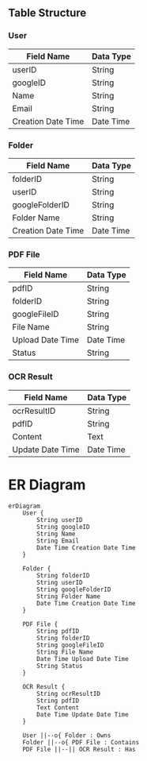 ## Table Structure

### User
| Field Name | Data Type |
|--------------|----------|
| userID       | String   |
| googleID     | String   |
| Name         | String   |
| Email        | String   |
| Creation Date Time    | Date Time |

### Folder
| Field Name      | Data Type |
|-------------------|----------|
| folderID          | String   |
| userID            | String   |
| googleFolderID    | String   |
| Folder Name        | String   |
| Creation Date Time         | Date Time |

### PDF File

| Field Name   | Data Type |
|----------------|----------|
| pdfID          | String   |
| folderID       | String   |
| googleFileID   | String   |
| File Name       | String   |
| Upload Date Time | Date Time |
| Status             | String   |

### OCR Result

| Field Name  | Data Type |
|---------------|----------|
| ocrResultID   | String   |
| pdfID         | String   |
| Content           | Text |
| Update Date Time     | Date Time |



# ER Diagram
```mermaid
erDiagram
    User {
        String userID
        String googleID
        String Name
        String Email
        Date Time Creation Date Time
    }

    Folder {
        String folderID
        String userID
        String googleFolderID
        String Folder Name
        Date Time Creation Date Time
    }

    PDF File {
        String pdfID
        String folderID
        String googleFileID
        String File Name
        Date Time Upload Date Time
        String Status
    }

    OCR Result {
        String ocrResultID
        String pdfID
        Text Content
        Date Time Update Date Time
    }

    User ||--o{ Folder : Owns
    Folder ||--o{ PDF File : Contains
    PDF File ||--|| OCR Result : Has
```